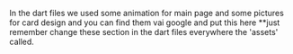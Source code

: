 
In the dart files we used some animation for main page and some pictures for card design and you can find them vai google and put this here
**just remember change these section in the dart files everywhere the 'assets' called.
